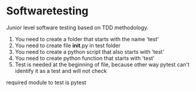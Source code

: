 # Softwaretesting

Junior level software testing based on TDD methodology.

1. You need to create a folder that starts with the name 'test'
2. You need to create file __init__.py in test folder
3. You need to create a python script that also starts with 'test'
4. You need to create python function that starts with 'test'
5. Test is needed at the beginning of file, because other way pytest can't identify it as a test and will not check


required module to test is pytest
